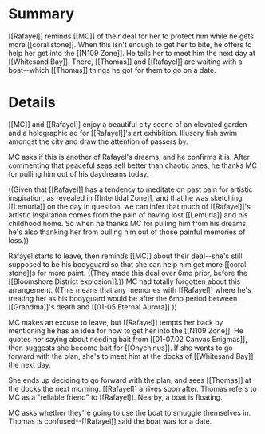 # Summary
[[Rafayel]] reminds [[MC]] of their deal for her to protect him while he gets more [[coral stone]]. When this isn't enough to get her to bite, he offers to help her get into the [[N109 Zone]]. He tells her to meet him the next day at [[Whitesand Bay]]. There, [[Thomas]] and [[Rafayel]] are waiting with a boat--which [[Thomas]] things he got for them to go on a date.

# Details
[[MC]] and [[Rafayel]] enjoy a beautiful city scene of an elevated garden and a holographic ad for [[Rafayel]]'s art exhibition. Illusory fish swim amongst the city and draw the attention of passers by.

MC asks if this is another of Rafayel's dreams, and he confirms it is. After commenting that peaceful seas sell better than chaotic ones, he thanks MC for pulling him out of his daydreams today.

((Given that [[Rafayel]] has a tendency to meditate on past pain for artistic inspiration, as revealed in [[Intertidal Zone]], and that he was sketching [[Lemuria]] on the day in question, we can infer that much of [[Rafayel]]'s artistic inspiration comes from the pain of having lost [[Lemuria]] and his childhood home. So when he thanks MC for pulling him from his dreams, he's also thanking her from pulling him out of those painful memories of loss.))

Rafayel starts to leave, then reminds [[MC]] about their deal--she's still supposed to be his bodyguard so that she can help him get more [[coral stone]]s for more paint. ((They made this deal over 6mo prior, before the [[Bloomshore District explosion]].)) MC had totally forgotten about this arrangement. ((This means that any memories with [[Rafayel]] where he's treating her as his bodyguard would be after the 6mo period between [[Grandma]]'s death and [[01-05 Eternal Aurora]].))

MC makes an excuse to leave, but [[Rafayel]] tempts her back by mentioning he has an idea for how to get her into the [[N109 Zone]]. He quotes her saying about needing bait from [[01-07.02 Canvas Enigmas]], then suggests she become bait for [[Onychinus]]. If she wants to go forward with the plan, she's to meet him at the docks of [[Whitesand Bay]] the next day.

She ends up deciding to go forward with the plan, and sees [[Thomas]] at the docks the next morning. [[Rafayel]] arrives soon after. Thomas refers to MC as a "reliable friend" to [[Rafayel]]. Nearby, a boat is floating.

MC asks whether they're going to use the boat to smuggle themselves in. Thomas is confused--[[Rafayel]] said the boat was for a date.